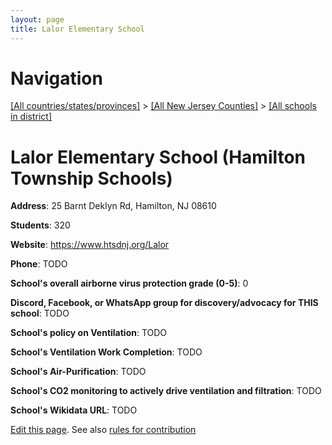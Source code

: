 ```yaml
---
layout: page
title: Lalor Elementary School
---
```

# Navigation

[[All countries/states/provinces]](../../..) > [[All New Jersey Counties]](../..) > [[All schools in district]](..)

# Lalor Elementary School (Hamilton Township Schools)

**Address**: 25 Barnt Deklyn Rd, Hamilton, NJ 08610

**Students**: 320

**Website**: https://www.htsdnj.org/Lalor

**Phone**: TODO

**School's overall airborne virus protection grade (0-5)**: 0

**Discord, Facebook, or WhatsApp group for discovery/advocacy for THIS school**: TODO

**School's policy on Ventilation**: TODO

**School's Ventilation Work Completion**: TODO

**School's Air-Purification**: TODO

**School's CO2 monitoring to actively drive ventilation and filtration**: TODO

**School's Wikidata URL**: TODO


[Edit this page](https://github.com/ventilate-schools/NJ/edit/main/./Hamilton_Township_Schools/Lalor_Elementary_School.md). See also [rules for contribution](../../../contribution-rules/)